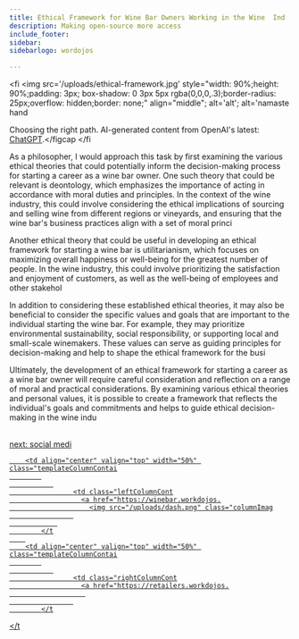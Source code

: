 ```yaml
---
title: Ethical Framework for Wine Bar Owners Working in the Wine  Ind
description: Making open-source more access
include_footer:
sidebar:
sidebarlogo: wordojos

---
```

<fi
    <img src='/uploads/ethical-framework.jpg' style="width: 90%;height: 90%;padding: 3px; box-shadow: 0 3px 5px rgba(0,0,0,.3);border-radius: 25px;overflow: hidden;border: none;" align="middle"; alt='alt'; alt='namaste hand
    <figcaption>Choosing the right path.  AI-generated content from OpenAI's latest: <a href="https://openai.com/blog/chatgpt/" >ChatGPT</a>.</figcap
</fi
<p>
As a philosopher, I would approach this task by first examining the various ethical theories that could potentially inform the decision-making process for starting a career as a wine bar owner. One such theory that could be relevant is deontology, which emphasizes the importance of acting in accordance with moral duties and principles. In the context of the wine industry, this could involve considering the ethical implications of sourcing and selling wine from different regions or vineyards, and ensuring that the wine bar's business practices align with a set of moral princi

Another ethical theory that could be useful in developing an ethical framework for starting a wine bar is utilitarianism, which focuses on maximizing overall happiness or well-being for the greatest number of people. In the wine industry, this could involve prioritizing the satisfaction and enjoyment of customers, as well as the well-being of employees and other stakehol

In addition to considering these established ethical theories, it may also be beneficial to consider the specific values and goals that are important to the individual starting the wine bar. For example, they may prioritize environmental sustainability, social responsibility, or supporting local and small-scale winemakers. These values can serve as guiding principles for decision-making and help to shape the ethical framework for the busi

Ultimately, the development of an ethical framework for starting a career as a wine bar owner will require careful consideration and reflection on a range of moral and practical considerations. By examining various ethical theories and personal values, it is possible to create a framework that reflects the individual's goals and commitments and helps to guide ethical decision-making in the wine indu

<br>
<a href="https://workdojos.com/winebar/social">next: social medi
</p>

   
        <td align="center" valign="top" width="50%" class="templateColumnContai
            
               
                    <td class="leftColumnCont
                      <a href="https://winebar.workdojos.
                        <img src="/uploads/dash.png" class="columnImag
                    
                
            </t
        
        <td align="center" valign="top" width="50%" class="templateColumnContai
            
               
                    <td class="rightColumnCont
                      <a href="https://retailers.workdojos.
                       
                    
            </t
        
    
</t